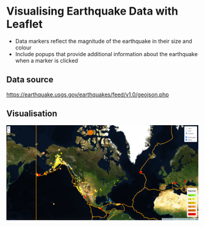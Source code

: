 # Visualising Earthquake Data with Leaflet

- Data markers reflect the magnitude of the earthquake in their size and colour
- Include popups that provide additional information about the earthquake when a marker is clicked


## Data source

https://earthquake.usgs.gov/earthquakes/feed/v1.0/geojson.php


## Visualisation

![screenshot_map2.png](image/screenshot_map2.png) 